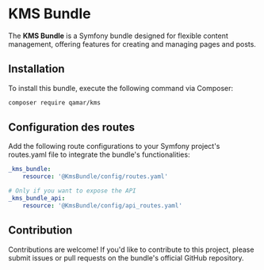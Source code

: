 # KMS Bundle
The **KMS Bundle** is a Symfony bundle designed for flexible content management, offering features for creating and managing pages and posts.

## Installation
To install this bundle, execute the following command via Composer:
```bash
composer require qamar/kms
```

## Configuration des routes
Add the following route configurations to your Symfony project's routes.yaml file to integrate the bundle's functionalities:
```yaml
_kms_bundle:
    resource: '@KmsBundle/config/routes.yaml'

# Only if you want to expose the API
_kms_bundle_api:
    resource: '@KmsBundle/config/api_routes.yaml'
```

## Contribution
Contributions are welcome! If you'd like to contribute to this project, please submit issues or pull requests on the bundle's official GitHub repository.
